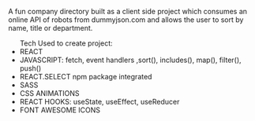 A fun company directory built as a client side project which consumes an online API of robots from dummyjson.com and allows the user to sort by name, title or department. 

<ul>Tech Used to create project:
  <li>REACT</li>
<li>JAVASCRIPT: fetch, event handlers ,sort(), includes(), map(), filter(), push()</li>
<li>REACT.SELECT npm package integrated</li>
<li>SASS</li>
<li>CSS ANIMATIONS</li>
<li>REACT HOOKS: useState, useEffect, useReducer</li>
<li>FONT AWESOME ICONS</li>
</ul>

